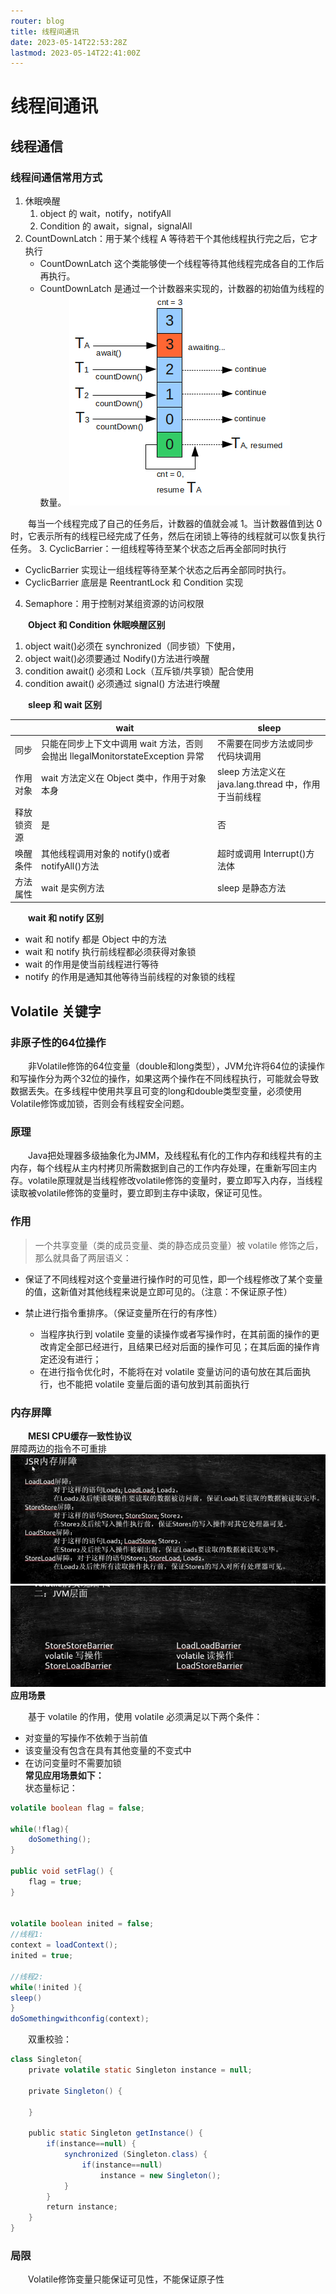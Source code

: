 ```yaml
---
router: blog
title: 线程间通讯
date: 2023-05-14T22:53:28Z
lastmod: 2023-05-14T22:41:00Z
---
```


# 线程间通讯

## 线程通信

### 线程间通信常用方式

1. 休眠唤醒
   1. object 的 wait，notify，notifyAll
   2. Condition 的 await，signal，signalAll
2. CountDownLatch：用于某个线程 A 等待若干个其他线程执行完之后，它才执行
   - CountDownLatch 这个类能够使一个线程等待其他线程完成各自的工作后再执行。
   - CountDownLatch 是通过一个计数器来实现的，计数器的初始值为线程的数量。  ![1-8.png](assets/net-img-1582875399701-d03e5b25-a1c9-498e-85d6-18f86f41e38f-20221030135517-a6hu6sv.png)

　　每当一个线程完成了自己的任务后，计数器的值就会减 1。当计数器值到达 0 时，它表示所有的线程已经完成了任务，然后在闭锁上等待的线程就可以恢复执行任务。
3. CyclicBarrier：一组线程等待至某个状态之后再全部同时执行

- CyclicBarrier 实现让一组线程等待至某个状态之后再全部同时执行。
- CyclicBarrier 底层是 ReentrantLock 和 Condition 实现

4. Semaphore：用于控制对某组资源的访问权限

　　**Object 和 Condition 休眠唤醒区别**

1. object wait()必须在 synchronized（同步锁）下使用，
2. object wait()必须要通过 Nodify()方法进行唤醒
3. condition await() 必须和 Lock（互斥锁/共享锁）配合使用
4. condition await() 必须通过 signal() 方法进行唤醒

　　**sleep 和 wait 区别**

||wait|sleep|
| ----------| -----------------------------------------------------------------------------| ----------------------------------------------------|
|同步|只能在同步上下文中调用 wait 方法，否则会抛出 llegalMonitorstateException 异常|不需要在同步方法或同步代码块调用|
|作用对象|wait 方法定义在 Object 类中，作用于对象本身|sleep 方法定义在 java.lang.thread 中，作用于当前线程|
|释放锁资源|是|否|
|唤醒条件|其他线程调用对象的 notify()或者 notifyAll()方法|超时或调用 Interrupt()方法体|
|方法属性|wait 是实例方法|sleep 是静态方法|

　　**wait 和 notify 区别**

* wait 和 notify 都是 Object 中的方法
* wait 和 notify 执行前线程都必须获得对象锁
* wait 的作用是使当前线程进行等待
* notify 的作用是通知其他等待当前线程的对象锁的线程

## Volatile 关键字

### 非原子性的64位操作

　　非Volatile修饰的64位变量（double和long类型），JVM允许将64位的读操作和写操作分为两个32位的操作，如果这两个操作在不同线程执行，可能就会导致数据丢失。在多线程中使用共享且可变的long和double类型变量，必须使用Volatile修饰或加锁，否则会有线程安全问题。

### 原理

　　Java把处理器多级抽象化为JMM，及线程私有化的工作内存和线程共有的主内存，每个线程从主内村拷贝所需数据到自己的工作内存处理，在重新写回主内存。volatile原理就是当线程修改volatile修饰的变量时，要立即写入内存，当线程读取被volatile修饰的变量时，要立即到主存中读取，保证可见性。

### 作用

> 一个共享变量（类的成员变量、类的静态成员变量）被 volatile 修饰之后，那么就具备了两层语义：

* 保证了不同线程对这个变量进行操作时的可见性，即一个线程修改了某个变量的值，这新值对其他线程来说是立即可见的。（注意：不保证原子性）
* 禁止进行指令重排序。（保证变量所在行的有序性）

  * 当程序执行到 volatile 变量的读操作或者写操作时，在其前面的操作的更改肯定全部已经进行，且结果已经对后面的操作可见；在其后面的操作肯定还没有进行；
  * 在进行指令优化时，不能将在对 volatile 变量访问的语句放在其后面执行，也不能把 volatile 变量后面的语句放到其前面执行

### 内存屏障

　　**MESI CPU缓存一致性协议**  
屏障两边的指令不可重排  
​![image.png](assets/net-img-1615619423077-dea312ee-787e-4a28-b723-199f76a214f7-20221030135542-mx20k3e.png)  
​![image.png](assets/net-img-1615619453470-bdab6e23-1385-4538-9c91-ceefcd05aa27-20221030135542-vyoxljv.png)**应用场景**

　　基于 volatile 的作用，使用 volatile 必须满足以下两个条件：

* 对变量的写操作不依赖于当前值
* 该变量没有包含在具有其他变量的不变式中
* 在访问变量时不需要加锁  
  **常见应用场景如下：**   
  状态量标记：

```java
volatile boolean flag = false;
 
while(!flag){
    doSomething();
}
 
public void setFlag() {
    flag = true;
}


volatile boolean inited = false;
//线程1:
context = loadContext(); 
inited = true;           
 
//线程2:
while(!inited ){
sleep()
}
doSomethingwithconfig(context);
```

　　双重校验：

```java
class Singleton{
    private volatile static Singleton instance = null;
 
    private Singleton() {
 
    }
 
    public static Singleton getInstance() {
        if(instance==null) {
            synchronized (Singleton.class) {
                if(instance==null)
                    instance = new Singleton();
            }
        }
        return instance;
    }
}
```

### 局限

　　Volatile修饰变量只能保证可见性，不能保证原子性

　　‍
